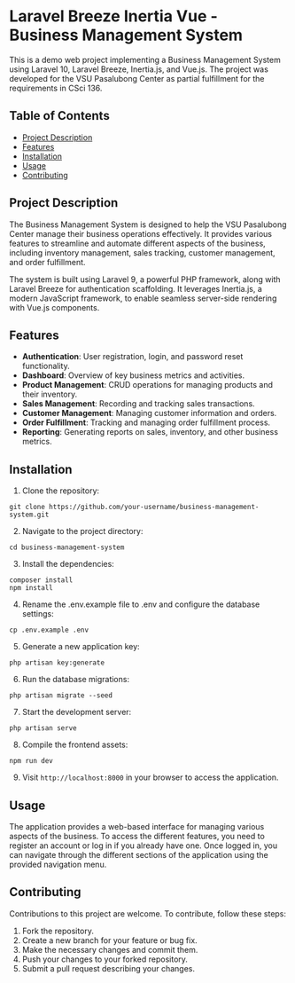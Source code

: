 # Laravel Breeze Inertia Vue - Business Management System

This is a demo web project implementing a Business Management System using Laravel 10, Laravel Breeze, Inertia.js, and Vue.js. The project was developed for the VSU Pasalubong Center as partial fulfillment for the requirements in CSci 136.

## Table of Contents

-   [Project Description](#project-description)
-   [Features](#features)
-   [Installation](#installation)
-   [Usage](#usage)
-   [Contributing](#contributing)

## Project Description

The Business Management System is designed to help the VSU Pasalubong Center manage their business operations effectively. It provides various features to streamline and automate different aspects of the business, including inventory management, sales tracking, customer management, and order fulfillment.

The system is built using Laravel 9, a powerful PHP framework, along with Laravel Breeze for authentication scaffolding. It leverages Inertia.js, a modern JavaScript framework, to enable seamless server-side rendering with Vue.js components.

## Features

-   **Authentication**: User registration, login, and password reset functionality.
-   **Dashboard**: Overview of key business metrics and activities.
-   **Product Management**: CRUD operations for managing products and their inventory.
-   **Sales Management**: Recording and tracking sales transactions.
-   **Customer Management**: Managing customer information and orders.
-   **Order Fulfillment**: Tracking and managing order fulfillment process.
-   **Reporting**: Generating reports on sales, inventory, and other business metrics.

## Installation

1. Clone the repository:

```shell
git clone https://github.com/your-username/business-management-system.git
```

2. Navigate to the project directory:

```shell
cd business-management-system
```

3. Install the dependencies:

```shell
composer install
npm install
```

4. Rename the .env.example file to .env and configure the database settings:

```shell
cp .env.example .env
```

5. Generate a new application key:

```shell
php artisan key:generate
```

6. Run the database migrations:

```shell
php artisan migrate --seed
```

7. Start the development server:

```shell
php artisan serve
```

8. Compile the frontend assets:

```shell
npm run dev
```

9. Visit `http://localhost:8000` in your browser to access the application.

## Usage

The application provides a web-based interface for managing various aspects of the business. To access the different features, you need to register an account or log in if you already have one. Once logged in, you can navigate through the different sections of the application using the provided navigation menu.

## Contributing

Contributions to this project are welcome. To contribute, follow these steps:

1. Fork the repository.
2. Create a new branch for your feature or bug fix.
3. Make the necessary changes and commit them.
4. Push your changes to your forked repository.
5. Submit a pull request describing your changes.
